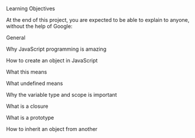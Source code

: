 Learning Objectives

At the end of this project, you are expected to be able to explain to anyone, without the help of Google:



General

Why JavaScript programming is amazing

How to create an object in JavaScript

What this means

What undefined means

Why the variable type and scope is important

What is a closure

What is a prototype

How to inherit an object from another

